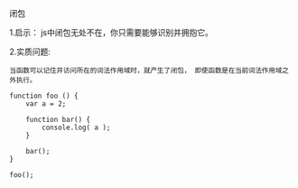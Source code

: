闭包

1.启示：
    js中闭包无处不在，你只需要能够识别并拥抱它。

2.实质问题:

    当函数可以记住并访问所在的词法作用域时，就产生了闭包， 即使函数是在当前词法作用域之外执行。

    function foo () {
        var a = 2;

        function bar() {
            console.log( a );
        }

        bar();
    }

    foo();